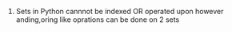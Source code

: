 1) Sets in Python cannnot be indexed OR operated upon however anding,oring like oprations can be done on 2 sets
